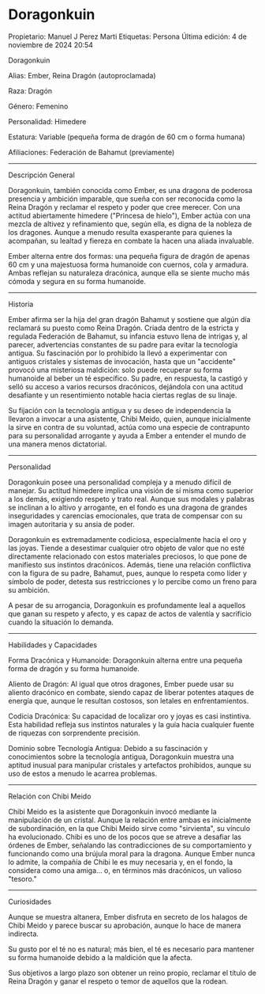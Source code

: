 # Doragonkuin

Propietario: Manuel J Perez Marti
Etiquetas: Persona
Última edición: 4 de noviembre de 2024 20:54

Doragonkuin

Alias: Ember, Reina Dragón (autoproclamada)

Raza: Dragón

Género: Femenino

Personalidad: Himedere

Estatura: Variable (pequeña forma de dragón de 60 cm o forma humana)

Afiliaciones: Federación de Bahamut (previamente)

---

Descripción General

Doragonkuin, también conocida como Ember, es una dragona de poderosa presencia y ambición imparable, que sueña con ser reconocida como la Reina Dragón y reclamar el respeto y poder que cree merecer. Con una actitud abiertamente himedere ("Princesa de hielo"), Ember actúa con una mezcla de altivez y refinamiento que, según ella, es digna de la nobleza de los dragones. Aunque a menudo resulta exasperante para quienes la acompañan, su lealtad y fiereza en combate la hacen una aliada invaluable.

Ember alterna entre dos formas: una pequeña figura de dragón de apenas 60 cm y una majestuosa forma humanoide con cuernos, cola y armadura. Ambas reflejan su naturaleza dracónica, aunque ella se siente mucho más cómoda y segura en su forma humanoide.

---

Historia

Ember afirma ser la hija del gran dragón Bahamut y sostiene que algún día reclamará su puesto como Reina Dragón. Criada dentro de la estricta y regulada Federación de Bahamut, su infancia estuvo llena de intrigas y, al parecer, advertencias constantes de su padre para evitar la tecnología antigua. Su fascinación por lo prohibido la llevó a experimentar con antiguos cristales y sistemas de invocación, hasta que un "accidente" provocó una misteriosa maldición: solo puede recuperar su forma humanoide al beber un té específico. Su padre, en respuesta, la castigó y selló su acceso a varios recursos dracónicos, dejándola con una actitud desafiante y un resentimiento notable hacia ciertas reglas de su linaje.

Su fijación con la tecnología antigua y su deseo de independencia la llevaron a invocar a una asistente, Chibi Meido, quien, aunque inicialmente la sirve en contra de su voluntad, actúa como una especie de contrapunto para su personalidad arrogante y ayuda a Ember a entender el mundo de una manera menos dictatorial.

---

Personalidad

Doragonkuin posee una personalidad compleja y a menudo difícil de manejar. Su actitud himedere implica una visión de sí misma como superior a los demás, exigiendo respeto y trato real. Aunque sus modales y palabras se inclinan a lo altivo y arrogante, en el fondo es una dragona de grandes inseguridades y carencias emocionales, que trata de compensar con su imagen autoritaria y su ansia de poder.

Doragonkuin es extremadamente codiciosa, especialmente hacia el oro y las joyas. Tiende a desestimar cualquier otro objeto de valor que no esté directamente relacionado con estos materiales preciosos, lo que pone de manifiesto sus instintos dracónicos. Además, tiene una relación conflictiva con la figura de su padre, Bahamut, pues, aunque lo respeta como líder y símbolo de poder, detesta sus restricciones y lo percibe como un freno para su ambición.

A pesar de su arrogancia, Doragonkuin es profundamente leal a aquellos que ganan su respeto y afecto, y es capaz de actos de valentía y sacrificio cuando la situación lo demanda.

---

Habilidades y Capacidades

Forma Dracónica y Humanoide: Doragonkuin alterna entre una pequeña forma de dragón y su forma humanoide.

Aliento de Dragón: Al igual que otros dragones, Ember puede usar su aliento dracónico en combate, siendo capaz de liberar potentes ataques de energía que, aunque le resultan costosos, son letales en enfrentamientos.

Codicia Dracónica: Su capacidad de localizar oro y joyas es casi instintiva. Esta habilidad refleja sus instintos naturales y la guía hacia cualquier fuente de riquezas con sorprendente precisión.

Dominio sobre Tecnología Antigua: Debido a su fascinación y conocimientos sobre la tecnología antigua, Doragonkuin muestra una aptitud inusual para manipular cristales y artefactos prohibidos, aunque su uso de estos a menudo le acarrea problemas.

---

Relación con Chibi Meido

Chibi Meido es la asistente que Doragonkuin invocó mediante la manipulación de un cristal. Aunque la relación entre ambas es inicialmente de subordinación, en la que Chibi Meido sirve como "sirvienta", su vínculo ha evolucionado. Chibi es uno de los pocos que se atreve a desafiar las órdenes de Ember, señalando las contradicciones de su comportamiento y funcionando como una brújula moral para la dragona. Aunque Ember nunca lo admite, la compañía de Chibi le es muy necesaria y, en el fondo, la considera como una amiga... o, en términos más dracónicos, un valioso "tesoro."

---

Curiosidades

Aunque se muestra altanera, Ember disfruta en secreto de los halagos de Chibi Meido y parece buscar su aprobación, aunque lo hace de manera indirecta.

Su gusto por el té no es natural; más bien, el té es necesario para mantener su forma humanoide debido a la maldición que la afecta.

Sus objetivos a largo plazo son obtener un reino propio, reclamar el título de Reina Dragón y ganar el respeto o temor de aquellos que la rodean.